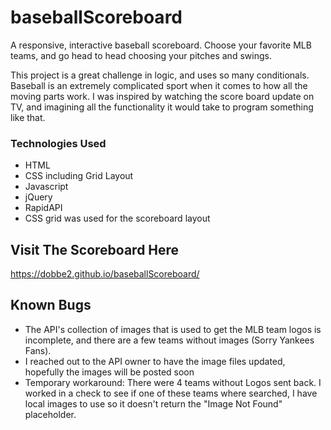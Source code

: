 # baseballScoreboard

A responsive, interactive baseball scoreboard.  Choose your favorite MLB teams, and go head to head choosing your pitches and swings.

This project is a great challenge in logic, and uses so many conditionals.  Baseball is an extremely complicated sport when it comes to how all the moving parts work.  I was inspired by watching the score board update on TV, and imagining all the functionality it would take to program something like that.

### Technologies Used
- HTML
- CSS including Grid Layout
- Javascript
- jQuery
- RapidAPI
- CSS grid was used for the scoreboard layout

## Visit The Scoreboard Here

https://dobbe2.github.io/baseballScoreboard/

## Known Bugs

- The API's collection of images that is used to get the MLB team logos is incomplete, and there are a few teams without images (Sorry Yankees Fans). 
- I reached out to the API owner to have the image files updated, hopefully the images will be posted soon
- Temporary workaround: There were 4 teams without Logos sent back.  I worked in a check to see if one of these teams where searched, I have local images to use so it doesn't return the "Image Not Found" placeholder.
